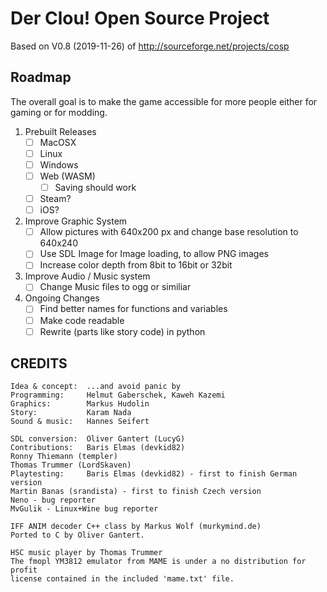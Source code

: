 # Der Clou! Open Source Project
Based on V0.8 (2019-11-26) of http://sourceforge.net/projects/cosp

## Roadmap
The overall goal is to make the game accessible for more people either for gaming or for modding.

1. Prebuilt Releases
    - [ ] MacOSX
    - [ ] Linux
    - [ ] Windows
    - [ ] Web (WASM)
        - [ ] Saving should work
    - [ ] Steam?
    - [ ] iOS?
2. Improve Graphic System
    - [ ] Allow pictures with 640x200 px and change base resolution to 640x240
    - [ ] Use SDL Image for Image loading, to allow PNG images
    - [ ] Increase color depth from 8bit to 16bit or 32bit
3. Improve Audio / Music system
    - [ ] Change Music files to ogg or similiar
4. Ongoing Changes
    - [ ] Find better names for functions and variables
    - [ ] Make code readable
    - [ ] Rewrite (parts like story code) in python

## CREDITS
```
Idea & concept:  ...and avoid panic by
Programming:     Helmut Gaberschek, Kaweh Kazemi
Graphics:        Markus Hudolin
Story:           Karam Nada
Sound & music:   Hannes Seifert

SDL conversion:  Oliver Gantert (LucyG)
Contributions:   Baris Elmas (devkid82)
Ronny Thiemann (templer)
Thomas Trummer (LordSkaven)
Playtesting:     Baris Elmas (devkid82) - first to finish German version
Martin Banas (srandista) - first to finish Czech version
Neno - bug reporter
MvGulik - Linux+Wine bug reporter

IFF ANIM decoder C++ class by Markus Wolf (murkymind.de)
Ported to C by Oliver Gantert.

HSC music player by Thomas Trummer
The fmopl YM3812 emulator from MAME is under a no distribution for profit
license contained in the included 'mame.txt' file.
```
